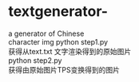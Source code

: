 # textgenerator-
a generator of Chinese  
character img
python step1.py  
获得从text.txt 文字渲染得到的原始图片  
python step2.py  
获得由原始图片TPS变换得到的图片
